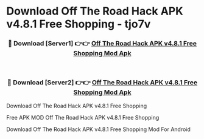 # Download Off The Road Hack APK v4.8.1 Free Shopping - tjo7v



<div align="center">
<h3>🔴 Download [Server1] 👉👉 <a href="https://momento.my/?title=Off_The_Road_Hack_APK_v4.8.1_Free_Shopping">Off The Road Hack APK v4.8.1 Free Shopping Mod Apk</a></h3><br>

<h3>🔴 Download [Server2] 👉👉 <a href="https://momento.my/?title=Off_The_Road_Hack_APK_v4.8.1_Free_Shopping">Off The Road Hack APK v4.8.1 Free Shopping Mod Apk</a></h3>
</div>



Download Off The Road Hack APK v4.8.1 Free Shopping 

Free APK MOD Off The Road Hack APK v4.8.1 Free Shopping 

Download Off The Road Hack APK v4.8.1 Free Shopping Mod For Android
